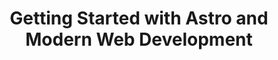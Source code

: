 ---
title: "Getting Started with Astro and Modern Web Development"
description: "A comprehensive guide to building modern static sites with Astro, covering content collections, static generation, and best practices."
pubDate: 2024-01-15
tags: ["astro", "web development", "static sites", "javascript"]
category: "Web Development"
featured: true
---